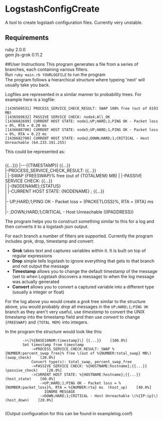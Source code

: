 # LogstashConfigCreate
A tool to create logstash configuration files. Currently very unstable.

## Requirements  
ruby 2.0.0  
gem jls-grok 0.11.2  

##User Instructions
This program generates a file from a series of branches, each containing various filters.   
Run `ruby main.rb YOURLOGFILE` to run the program   
The program follows a hierarchical structure where typeing 'next' will usually take you back.     

Logfiles are represented in a similar manner to probability trees.
For example here is a logfile:    
```
[1436569531] PROCESS_SERVICE_CHECK_RESULT: SWAP 100% free (out of 8193 MB)  
[1436569632] PASSIVE SERVICE CHECK: node4;All_OK  
[1436682699] CURRENT HOST STATE: node1;UP;HARD;1;PING OK - Packet loss = 0%, RTA = 0.20 ms  
[1436688700] CURRENT HOST STATE: node5;UP;HARD;1;PING OK - Packet loss = 0%, RTA = 0.23 ms  
[1436682700] CURRENT HOST STATE: node2;DOWN;HARD;1;CRITICAL - Host Unreachable (64.233.191.255)
```


This could be represented as:
>```
{{...}}}
    |---[{TIMESTAMP}] {{...}}  
                         |-PROCESS_SERVICE_CHECK_RESULT: {{...}}  
                         |                                  |-SWAP {FREESWAP}% free (out of {TOTALMEM} MB)
                         |
                         |-PASSIVE SERVICE CHECK: {{...}}  
                         |                           |-{NODENAME};{STATUS}  
                         |
                         |-CURRENT HOST STATE:  {NODENAME} ; {{...}}  
                                                                |  
                                                                |- UP;HARD;1;PING OK - Packet loss = {PACKETLOSS}%, RTA = {RTA} ms  
                                                                |  
                                                                |- ;DOWN;HARD;1;CRITICAL - Host Unreachable ({IPADDRESS})  


The program helps you to construct something similar to this for a log and then converts it to a logstash json output.  
  
  For each branch a number of filters are supported. Currently the program includes grok, drop, timestamp and convert:  
* **Grok** takes text and captures variables within it. It is built on top of regular expressions  
* **Drop** simple tells logstash to ignore everything that gets to that branch and not output the message  
* **Timestamp** allows you to change the default timestamp of the message (set to when Logstash discovers a message) to when the log message was actually generated 
* **Convert** allows you to convert a captured variable into a different type (usually a integer or float)  

For the log above you would create a *grok* tree similar to the structure above, 
you would probably *drop* all messages in the `UP;HARD;1;PING OK` branch as they aren't very useful,
use *timestamp* to convert the UNIX timestamp into the timestamp field
and then use *convert* to change `{FREESWAP}` and `{TOTAL MEM}` into integers.

In the program the structure would look like this:
```  
        ->\[%{BASE10NUM:timestamp}\] {{...}}    [100.0%]
        Set timestamp from timestamp
            ->PROCESS_SERVICE_CHECK_RESULT: SWAP %{NUMBER:percent_swap_free}% free \(out of %{NUMBER:total_swap} MB\)  (swap_check)    [20.0%]
            Convert type(s): total_swap, percent_swap_free
            ->PASSIVE SERVICE CHECK: %{HOSTNAME:hostname};{{...}}  (passive_check)    [20.0%]
            ->CURRENT HOST STATE: %{HOSTNAME:hostname};{{...}}  (host_state)    [60.0%]
                ->UP;HARD;1;PING OK - Packet loss = %{NUMBER:packet_loss}%, RTA = %{NUMBER:rta} ms  (host_up)    [40.0%]
                  IGNORE MESSAGE
                ->DOWN;HARD;1;CRITICAL - Host Unreachable \(%{IP:ip}\)  (host_down)    [20.0%]
                
```
(Output configuration for this can be found in examplelog.conf)
